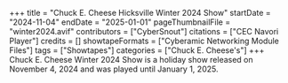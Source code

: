 +++
title = "Chuck E. Cheese Hicksville Winter 2024 Show"
startDate = "2024-11-04"
endDate = "2025-01-01"
pageThumbnailFile = "winter2024.avif"
contributors = ["CyberSnout"]
citations = ["CEC Navori Player"]
credits = []
showtapeFormats = ["Cyberamic Networking Module Files"]
tags = ["Showtapes"]
categories = ["Chuck E. Cheese's"]
+++
Chuck E. Cheese Winter 2024 Show is a holiday show released on November 4, 2024 and was played until January 1, 2025.
